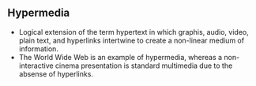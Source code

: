 Hypermedia
----------

* Logical extension of the term hypertext in which graphis, audio, video, plain text, and hyperlinks intertwine to create a non-linear medium of information.
* The World Wide Web is an example of hypermedia, whereas a non-interactive cinema presentation is standard multimedia due to the absense of hyperlinks.
